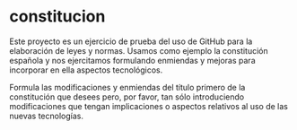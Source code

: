 constitucion
============

Este proyecto es un ejercicio de prueba del uso de GitHub para la elaboración de leyes y normas. Usamos como ejemplo la constitución española y nos ejercitamos formulando enmiendas y mejoras para incorporar en ella aspectos tecnológicos.

Formula las modificaciones y enmiendas del título primero de la constitución que desees pero, por favor, tan sólo introduciendo modificaciones que tengan implicaciones o aspectos relativos al uso de las nuevas tecnologías.
